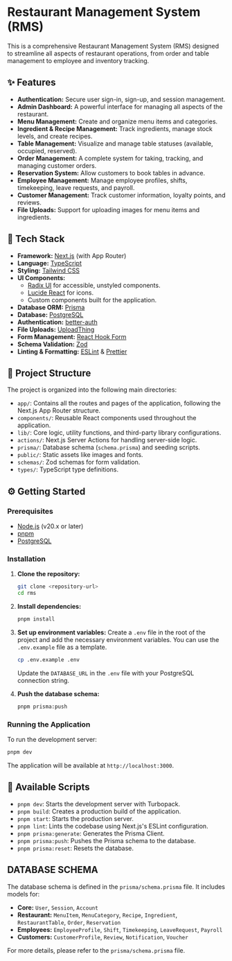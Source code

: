 # Restaurant Management System (RMS)

This is a comprehensive Restaurant Management System (RMS) designed to streamline all aspects of restaurant operations, from order and table management to employee and inventory tracking.

## ✨ Features

*   **Authentication:** Secure user sign-in, sign-up, and session management.
*   **Admin Dashboard:** A powerful interface for managing all aspects of the restaurant.
*   **Menu Management:** Create and organize menu items and categories.
*   **Ingredient & Recipe Management:** Track ingredients, manage stock levels, and create recipes.
*   **Table Management:** Visualize and manage table statuses (available, occupied, reserved).
*   **Order Management:** A complete system for taking, tracking, and managing customer orders.
*   **Reservation System:** Allow customers to book tables in advance.
*   **Employee Management:** Manage employee profiles, shifts, timekeeping, leave requests, and payroll.
*   **Customer Management:** Track customer information, loyalty points, and reviews.
*   **File Uploads:** Support for uploading images for menu items and ingredients.

## 🚀 Tech Stack

*   **Framework:** [Next.js](https://nextjs.org/) (with App Router)
*   **Language:** [TypeScript](https://www.typescriptlang.org/)
*   **Styling:** [Tailwind CSS](https://tailwindcss.com/)
*   **UI Components:**
    *   [Radix UI](https://www.radix-ui.com/) for accessible, unstyled components.
    *   [Lucide React](https://lucide.dev/guide/packages/lucide-react) for icons.
    *   Custom components built for the application.
*   **Database ORM:** [Prisma](https://www.prisma.io/)
*   **Database:** [PostgreSQL](https://www.postgresql.org/)
*   **Authentication:** [better-auth](https://github.com/pilcrowonpaper/better-auth)
*   **File Uploads:** [UploadThing](https://uploadthing.com/)
*   **Form Management:** [React Hook Form](https://react-hook-form.com/)
*   **Schema Validation:** [Zod](https://zod.dev/)
*   **Linting & Formatting:** [ESLint](https://eslint.org/) & [Prettier](https://prettier.io/)

## 📂 Project Structure

The project is organized into the following main directories:

*   `app/`: Contains all the routes and pages of the application, following the Next.js App Router structure.
*   `components/`: Reusable React components used throughout the application.
*   `lib/`: Core logic, utility functions, and third-party library configurations.
*   `actions/`: Next.js Server Actions for handling server-side logic.
*   `prisma/`: Database schema (`schema.prisma`) and seeding scripts.
*   `public/`: Static assets like images and fonts.
*   `schemas/`: Zod schemas for form validation.
*   `types/`: TypeScript type definitions.

## ⚙️ Getting Started

### Prerequisites

*   [Node.js](https://nodejs.org/en/) (v20.x or later)
*   [pnpm](https://pnpm.io/installation)
*   [PostgreSQL](https://www.postgresql.org/download/)

### Installation

1.  **Clone the repository:**
    ```bash
    git clone <repository-url>
    cd rms
    ```

2.  **Install dependencies:**
    ```bash
    pnpm install
    ```

3.  **Set up environment variables:**
    Create a `.env` file in the root of the project and add the necessary environment variables. You can use the `.env.example` file as a template.
    ```bash
    cp .env.example .env
    ```
    Update the `DATABASE_URL` in the `.env` file with your PostgreSQL connection string.

4.  **Push the database schema:**
    ```bash
    pnpm prisma:push
    ```

### Running the Application

To run the development server:

```bash
pnpm dev
```

The application will be available at `http://localhost:3000`.

## 📜 Available Scripts

*   `pnpm dev`: Starts the development server with Turbopack.
*   `pnpm build`: Creates a production build of the application.
*   `pnpm start`: Starts the production server.
*   `pnpm lint`: Lints the codebase using Next.js's ESLint configuration.
*   `pnpm prisma:generate`: Generates the Prisma Client.
*   `pnpm prisma:push`: Pushes the Prisma schema to the database.
*   `pnpm prisma:reset`: Resets the database.

## DATABASE SCHEMA

The database schema is defined in the `prisma/schema.prisma` file. It includes models for:

*   **Core:** `User`, `Session`, `Account`
*   **Restaurant:** `MenuItem`, `MenuCategory`, `Recipe`, `Ingredient`, `RestaurantTable`, `Order`, `Reservation`
*   **Employees:** `EmployeeProfile`, `Shift`, `Timekeeping`, `LeaveRequest`, `Payroll`
*   **Customers:** `CustomerProfile`, `Review`, `Notification`, `Voucher`

For more details, please refer to the `prisma/schema.prisma` file.